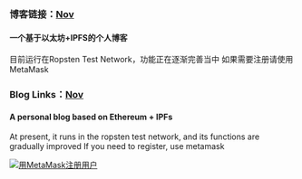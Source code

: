 ### 博客链接：[Nov](http://123.56.68.121:8080/ipns/QmX7EDLGwGUjYfjNSwUQPRNkDzDxMv3ysbhJzVxSd3xSHj)
#### 一个基于以太坊+IPFS的个人博客
目前运行在Ropsten Test Network，功能正在逐渐完善当中 
如果需要注册请使用MetaMask

### Blog Links：[Nov](http://123.56.68.121:8080/ipns/QmX7EDLGwGUjYfjNSwUQPRNkDzDxMv3ysbhJzVxSd3xSHj)
#### A personal blog based on Ethereum + IPFs
At present, it runs in the ropsten test network, and its functions are gradually improved
If you need to register, use metamask


[![用MetaMask注册用户](http://123.56.68.121:8080/ipfs/QmcF5MeyuvPLiCxEBTgPtnBEj8Yj95rrQkWsVr1T9c4HqT "用MetaMask注册用户")](http://123.56.68.121:8080/ipfs/QmcF5MeyuvPLiCxEBTgPtnBEj8Yj95rrQkWsVr1T9c4HqT)
